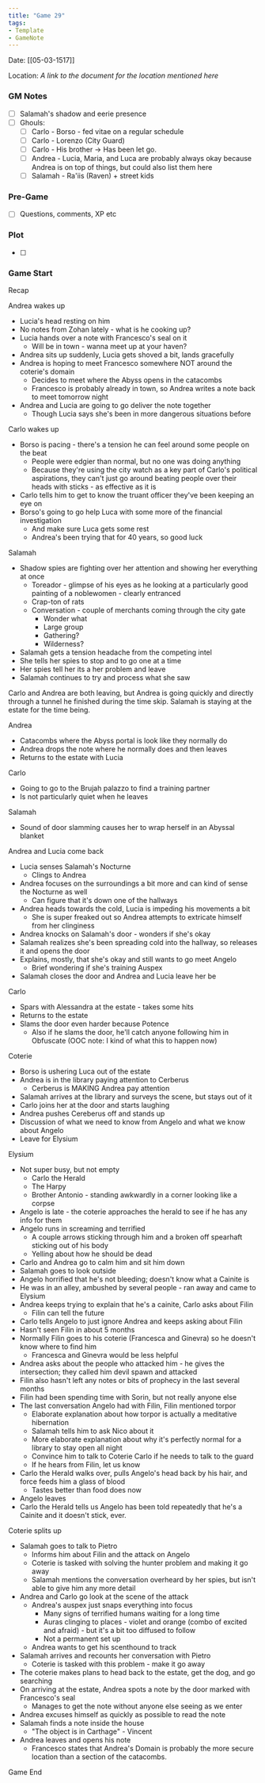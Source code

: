 ```yaml
---
title: "Game 29"
tags:
- Template
- GameNote
---
```


Date: [[05-03-1517]]

Location: *A link to the document for the location mentioned here*

### GM Notes
- [ ] Salamah's shadow and eerie presence
- [ ] Ghouls:
	- [ ] Carlo - Borso - fed vitae on a regular schedule
	- [ ] Carlo - Lorenzo (City Guard)
	- [ ] Carlo - His brother -> Has been let go.
	- [ ] Andrea - Lucia, Maria, and Luca are probably always okay because Andrea is on top of things, but could also list them here
	- [ ] Salamah - Ra'iis (Raven) + street kids

### Pre-Game
- [ ] Questions, comments, XP etc

### Plot
- [ ] 

### Game Start

Recap

Andrea wakes up
- Lucia's head resting on him
- No notes from Zohan lately - what is he cooking up?
- Lucia hands over a note with Francesco's seal on it
	- Will be in town - wanna meet up at your haven?
- Andrea sits up suddenly, Lucia gets shoved a bit, lands gracefully
- Andrea is hoping to meet Francesco somewhere NOT around the coterie's domain
	- Decides to meet where the Abyss opens in the catacombs
	- Francesco is probably already in town, so Andrea writes a note back to meet tomorrow night
- Andrea and Lucia are going to go deliver the note together
	- Though Lucia says she's been in more dangerous situations before

Carlo wakes up
- Borso is pacing - there's a tension he can feel around some people on the beat
	- People were edgier than normal, but no one was doing anything
	- Because they're using the city watch as a key part of Carlo's political aspirations, they can't just go around beating people over their heads with sticks - as effective as it is
- Carlo tells him to get to know the truant officer they've been keeping an eye on
- Borso's going to go help Luca with some more of the financial investigation
	- And make sure Luca gets some rest
	- Andrea's been trying that for 40 years, so good luck

Salamah
- Shadow spies are fighting over her attention and showing her everything at once
	- Toreador - glimpse of his eyes as he looking at a particularly good painting of a noblewomen - clearly entranced
	- Crap-ton of rats
	- Conversation - couple of merchants coming through the city gate
		- Wonder what 
		- Large group
		- Gathering?
		- Wilderness?
- Salamah gets a tension headache from the competing intel
- She tells her spies to stop and to go one at a time
- Her spies tell her its a her problem and leave
- Salamah continues to try and process what she saw

Carlo and Andrea are both leaving, but Andrea is going quickly and directly through a tunnel he finished during the time skip. Salamah is staying at the estate for the time being.

Andrea
- Catacombs where the Abyss portal is look like they normally do
- Andrea drops the note where he normally does and then leaves
- Returns to the estate with Lucia

Carlo
- Going to go to the Brujah palazzo to find a training partner
- Is not particularly quiet when he leaves

Salamah
- Sound of door slamming causes her to wrap herself in an Abyssal blanket

Andrea and Lucia come back
- Lucia senses Salamah's Nocturne
	- Clings to Andrea
- Andrea focuses on the surroundings a bit more and can kind of sense the Nocturne as well
	- Can figure that it's down one of the hallways
- Andrea heads towards the cold, Lucia is impeding his movements a bit
	- She is super freaked out so Andrea attempts to extricate himself from her clinginess
- Andrea knocks on Salamah's door - wonders if she's okay
- Salamah realizes she's been spreading cold into the hallway, so releases it and opens the door
- Explains, mostly, that she's okay and still wants to go meet Angelo
	- Brief wondering if she's training Auspex
- Salamah closes the door and Andrea and Lucia leave her be

Carlo
 - Spars with Alessandra at the estate - takes some hits
 - Returns to the estate
 - Slams the door even harder because Potence
	 - Also if he slams the door, he'll catch anyone following him in Obfuscate (OOC note: I kind of what this to happen now)

Coterie
- Borso is ushering Luca out of the estate
- Andrea is in the library paying attention to Cerberus
	- Cerberus is MAKING Andrea pay attention
- Salamah arrives at the library and surveys the scene, but stays out of it
- Carlo joins her at the door and starts laughing
- Andrea pushes Cereberus off and stands up
- Discussion of what we need to know from Angelo and what we know about Angelo
- Leave for Elysium

Elysium
- Not super busy, but not empty
	- Carlo the Herald
	- The Harpy
	- Brother Antonio - standing awkwardly in a corner looking like a corpse
- Angelo is late - the coterie approaches the herald to see if he has any info for them
- Angelo runs in screaming and terrified
	- A couple arrows sticking through him and a broken off spearhaft sticking out of his body
	- Yelling about how he should be dead
- Carlo and Andrea go to calm him and sit him down
- Salamah goes to look outside
- Angelo horrified that he's not bleeding; doesn't know what a Cainite is
- He was in an alley, ambushed by several people - ran away and came to Elysium
- Andrea keeps trying to explain that he's a cainite, Carlo asks about Filin
	- Filin can tell the future
- Carlo tells Angelo to just ignore Andrea and keeps asking about Filin
- Hasn't seen Filin in about 5 months
- Normally Filin goes to his coterie (Francesca and Ginevra) so he doesn't know where to find him
	- Francesca and Ginevra would be less helpful
- Andrea asks about the people who attacked him - he gives the intersection; they called him devil spawn and attacked
- Filin also hasn't left any notes or bits of prophecy in the last several months
- Filin had been spending time with Sorin, but not really anyone else
- The last conversation Angelo had with Filin, Filin mentioned torpor
	- Elaborate explanation about how torpor is actually a meditative hibernation
	- Salamah tells him to ask Nico about it
	- More elaborate explanation about why it's perfectly normal for a library to stay open all night
	- Convince him to talk to Coterie Carlo if he needs to talk to the guard
	- If he hears from Filin, let us know
- Carlo the Herald walks over, pulls Angelo's head back by his hair, and force feeds him a glass of blood
	- Tastes better than food does now
- Angelo leaves
- Carlo the Herald tells us Angelo has been told repeatedly that he's a Cainite and it doesn't stick, ever.

Coterie splits up
- Salamah goes to talk to Pietro
	- Informs him about Filin and the attack on Angelo
	- Coterie is tasked with solving the hunter problem and making it go away
	- Salamah mentions the conversation overheard by her spies, but isn't able to give him any more detail
- Andrea and Carlo go look at the scene of the attack
	- Andrea's auspex just snaps everything into focus
		- Many signs of terrified humans waiting for a long time
		- Auras clinging to places - violet and orange (combo of excited and afraid) - but it's a bit too diffused to follow
		- Not a permanent set up
	- Andrea wants to get his scenthound to track
- Salamah arrives and recounts her conversation with Pietro
	- Coterie is tasked with this problem - make it go away
- The coterie makes plans to head back to the estate, get the dog, and go searching
- On arriving at the estate, Andrea spots a note by the door marked with Francesco's seal
	- Manages to get the note without anyone else seeing as we enter
- Andrea excuses himself as quickly as possible to read the note
- Salamah finds a note inside the house
	- "The object is in Carthage" - Vincent
- Andrea leaves and opens his note
	- Francesco states that Andrea's Domain is probably the more secure location than a section of the catacombs.

Game End